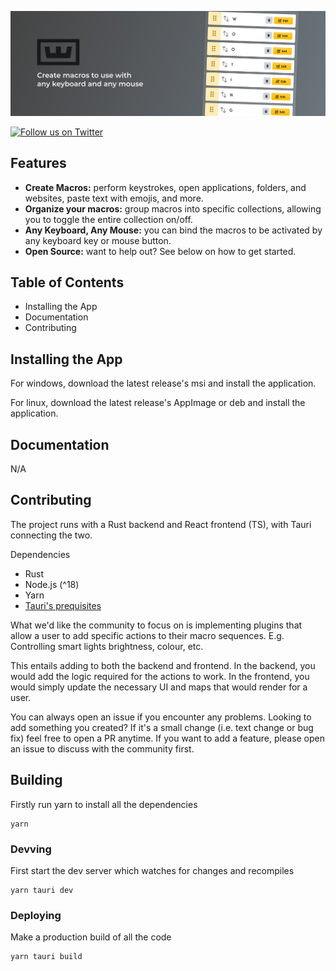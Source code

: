 <p align="center">
  <img alt="Wooting Macro App* – Create macros to use with any keyboard and any mouse" src=".github/assets/app-hero-banner.svg">
</p>

<p align="left">
  <a href="https://twitter.com/intent/follow?screen_name=WootingKB">
    <img alt="Follow us on Twitter" src="https://img.shields.io/twitter/follow/WootingKB?style=social">
  </a>
</p>

## Features
- **Create Macros:** perform keystrokes, open applications, folders, and websites, paste text with emojis, and more.
- **Organize your macros:** group macros into specific collections, allowing you to toggle the entire collection on/off.
- **Any Keyboard, Any Mouse:** you can bind the macros to be activated by any keyboard key or mouse button.
- **Open Source:** want to help out? See below on how to get started.

## Table of Contents
- Installing the App
- Documentation
- Contributing

## Installing the App
For windows, download the latest release's msi and install the application.

For linux, download the latest release's AppImage or deb and install the application.

## Documentation
N/A

## Contributing
The project runs with a Rust backend and React frontend (TS), with Tauri connecting the two.

Dependencies
- Rust
- Node.js (^18)
- Yarn
- [Tauri's prequisites](https://tauri.app/v1/guides/getting-started/prerequisites/)

What we'd like the community to focus on is implementing plugins that allow a user to add specific actions to their macro sequences. E.g. Controlling smart lights brightness, colour, etc.

This entails adding to both the backend and frontend. In the backend, you would add the logic required for the actions to work. In the frontend, you would simply update the necessary UI and maps that would render for a user.

You can always open an issue if you encounter any problems. Looking to add something you created? If it's a small change (i.e. text change or bug fix) feel free to open a PR anytime. If you want to add a feature, please open an issue to discuss with the community first.

## Building
Firstly run yarn to install all the dependencies
```
yarn
```

### Devving
First start the dev server which watches for changes and recompiles
```
yarn tauri dev
```

### Deploying
Make a production build of all the code
```
yarn tauri build
```
